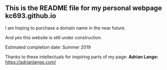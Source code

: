 ## This is the README file for my personal webpage kc693.github.io

I am hoping to purchase a domain name in the near future.

And yes this website is still under construction.

Estimated completion date: Summer 2019  

Thanks to these intellectuals for inspiring parts of my page:
**Adrian Lange:** https://adrianlange.com/

